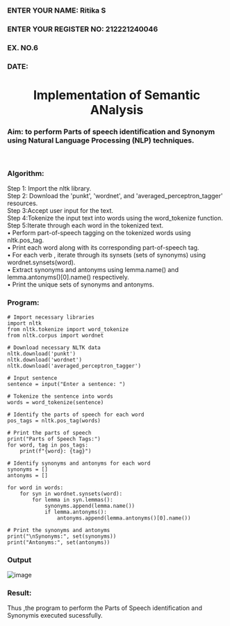 <H3>ENTER YOUR NAME: Ritika S
<H3>ENTER YOUR REGISTER NO: 212221240046
<H3>EX. NO.6</H3>
<H3>DATE:</H3>
<H1 ALIGN =CENTER>Implementation of Semantic ANalysis</H1>
<H3>Aim: to perform Parts of speech identification and Synonym using Natural Language Processing (NLP) techniques. </H3> 
 <BR>
<h3>Algorithm:</h3>
Step 1: Import the nltk library.<br>
Step 2: Download the 'punkt', 'wordnet', and 'averaged_perceptron_tagger' resources.<br>
Step 3:Accept user input for the text.<br>
Step 4:Tokenize the input text into words using the word_tokenize function.<br>
Step 5:Iterate through each word in the tokenized text.<br>
•	Perform part-of-speech tagging on the tokenized words using nltk.pos_tag.<br>
•	Print each word along with its corresponding part-of-speech tag.<br>
•	For each verb , iterate through its synsets (sets of synonyms) using wordnet.synsets(word).<br>
•	Extract synonyms and antonyms using lemma.name() and lemma.antonyms()[0].name() respectively.<br>
•	Print the unique sets of synonyms and antonyms.

### Program:

```
# Import necessary libraries
import nltk
from nltk.tokenize import word_tokenize
from nltk.corpus import wordnet

# Download necessary NLTK data
nltk.download('punkt')
nltk.download('wordnet')
nltk.download('averaged_perceptron_tagger')

# Input sentence
sentence = input("Enter a sentence: ")

# Tokenize the sentence into words
words = word_tokenize(sentence)

# Identify the parts of speech for each word
pos_tags = nltk.pos_tag(words)

# Print the parts of speech
print("Parts of Speech Tags:")
for word, tag in pos_tags:
    print(f"{word}: {tag}")

# Identify synonyms and antonyms for each word
synonyms = []
antonyms = []

for word in words:
    for syn in wordnet.synsets(word):
        for lemma in syn.lemmas():
            synonyms.append(lemma.name())
            if lemma.antonyms():
                antonyms.append(lemma.antonyms()[0].name())

# Print the synonyms and antonyms
print("\nSynonyms:", set(synonyms))
print("Antonyms:", set(antonyms))
```

### Output</H3>

![image](https://github.com/user-attachments/assets/4e4de9ed-c92b-4b5d-9239-66f9d28c301a)


<H3>Result:</H3>
Thus ,the program to perform the Parts of Speech identification and Synonymis executed sucessfully.

